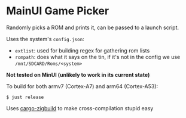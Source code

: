 # MainUI Game Picker

Randomly picks a ROM and prints it, can be passed to a launch script.

Uses the system's `config.json`:
* `extlist`: used for building regex for gathering rom lists
* `rompath`: does what it says on the tin, if it's not in the config we use `/mnt/SDCARD/Roms/<system>`

**Not tested on MinUI (unlikely to work in its current state)**

To build for both armv7 (Cortex-A7) and arm64 (Cortex-A53):
```
$ just release
```

Uses [cargo-zigbuild](https://github.com/rust-cross/cargo-zigbuild) to make cross-compilation stupid easy
